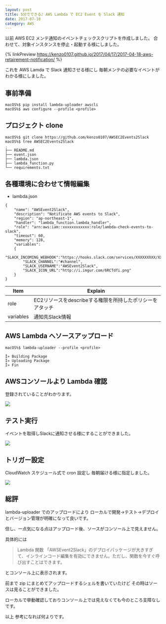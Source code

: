 ```yaml
---
layout: post
title: 5分でできる♪ AWS Lambda で EC2 Event を Slack 通知
date: 2017-07-18
category: AWS
---
```


以前 AWS EC2 メンテ通知のイベントチェックスクリプトを作成しました。
合わせて、対象インスタンスを停止・起動する様にしました。

{% linkPreview https://kenzo0107.github.io/2017/04/17/2017-04-18-aws-retairement-notification/ %}


これを AWS Lamda で Slack 通知させる様にし
毎朝メンテの必要なイベントがわかる様にしました。

## 事前準備

```console
macOS%$ pip install lambda-uploader awscli
macOS%$ aws configure --profile <profile>
```

## プロジェクト clone

```
macOS%$ git clone https://github.com/kenzo0107/AWSEC2Events2Slack
macOS%$ tree AWSEC2Events2Slack
.
├── README.md
├── event.json
├── lambda.json
├── lambda_function.py
└── requirements.txt
```

## 各種環境に合わせて情報編集

- lambda.json

```
{
    "name": "AWSEvent2Slack",
    "description": "Notificate AWS events to Slack",
    "region": "ap-northeast-1",
    "handler": "lambda_function.lambda_handler",
    "role": "arn:aws:iam::xxxxxxxxxxxx:role/lambda-check-events-to-slack",
    "timeout": 60,
    "memory": 128,
    "variables":
    {
        "SLACK_INCOMING_WEBHOOK":"https://hooks.slack.com/services/XXXXXXXXX/XXXXXXXXX/XXXXXXXXXXXXXXXXXXXXXXXX",
        "SLACK_CHANNEL":"#channel",
        "SLACK_USERNAME":"AWSEvent2Slack",
        "SLACK_ICON_URL":"http://i.imgur.com/6RCTdfi.png"
    }
}
```

|Item|Explain|
|---|---|
|role|EC2リソースをdescribeする権限を所持したポリシーをアタッチ|
|variables|通知先Slack情報|

## AWS Lambda へソースアップロード

```
macOS%$ lambda-uploader --profile <profile>

Î» Building Package
Î» Uploading Package
Î» Fin
```

## AWSコンソールより Lambda 確認

登録されていることがわかります。

![](https://i.imgur.com/lv6F5OD.png)

## テスト実行

イベントを取得しSlackに通知させる様にすることができました。

![](https://i.imgur.com/E5TEXdN.png)

## トリガー設定

CloudWatch スケジュール式で cron 設定し 毎朝届ける様に指定しました。

![](https://i.imgur.com/8qzm6Eg.png)


## 総評

lambda-uploader でのアップロードにより
ローカルで開発→テスト→デプロイ
とバージョン管理が明確になって良いです。

但し、一点気になる点はアップロード後、ソースがコンソール上で見えません。

具体的には
> Lambda 関数 「AWSEvent2Slack」のデプロイパッケージが大きすぎて、インラインコード編集を有効にできません。ただし、関数を今すぐ呼び出すことはできます。

とコンソール上に表示されます。

前まで zip にまとめてアップロードするシェルを書いていたけど
その時はソースは見ることができました。

ローカルで挙動確認しておりコンソール上では見えなくても今のところ支障なしです。

以上
参考になれば何よりです。
